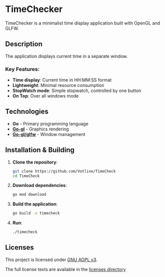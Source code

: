 # TimeChecker

TimeChecker is a minimalist time display application built with OpenGL and GLFW.

## Description

The application displays current time in a separate window.

### Key Features:
- **Time display**: Current time in HH:MM:SS format
- **Lightweight**: Minimal resource consumption
- **StopWatch mode**: Simple stopwatch, controlled by one button
- **On Top**: Over all windows mode

## Technologies
- **Go** - Primary programming language
- **[Go-gl](https://github.com/go-gl/gl)** - Graphics rendering
- **[Go-gl/glfw](https://github.com/go-gl/glfw)** - Window management

## Installation & Building

1.  **Clone the repository**:
    ```bash
    git clone https://github.com/Votline/TimeCheck
    cd TimeCheck
    ```

2.  **Download dependencies**:
    ```bash
    go mod download
    ```

3.  **Build the application**:
    ```bash
    go build -o timecheck
    ```

4.  **Run**:
    ```bash
    ./timecheck
    ```

## Licenses
This project is licensed under [GNU AGPL v3](LICENSE).

The full license texts are available in the [licenses directory](licenses/)
